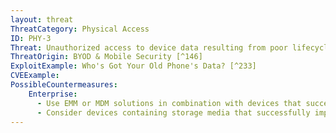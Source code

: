 ```yaml
---
layout: threat
ThreatCategory: Physical Access
ID: PHY-3
Threat: Unauthorized access to device data resulting from poor lifecycle management.
ThreatOrigin: BYOD & Mobile Security [^146]
ExploitExample: Who's Got Your Old Phone's Data? [^233]
CVEExample:
PossibleCountermeasures:
    Enterprise:
      - Use EMM or MDM solutions in combination with devices that successfully enforce data encryption and device lock policies (unlock code set, unlock code strength requirements, auto-locking enabled, and auto-wipe enabled) such that the recovery of data from an improperly retired device becomes highly improbable.
      - Consider devices containing storage media that successfully implement secure-erase functions such that initiating a device wipe or factory reset is sufficient to render the recovery of any wiped data infeasible.
---
```


